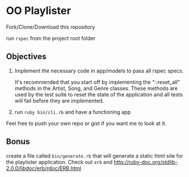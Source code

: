 # OO Playlister

Fork/Clone/Download this repository

run `rspec` from the project root folder

## Objectives

1. Implement the necessary code in app/models to pass all rspec specs.

   It's recommended that you start off by implementing the "::reset_all"
   methods in the Artist, Song, and Genre classes. These methods are
   used by the test suite to reset the state of the application and
   all tests will fail before they are implemented.

2. run `ruby bin/cli.rb` and have a functioning app

Feel free to push your own repo or gist if you want me to look at it.

## Bonus

create a file called `bin/generate.rb` that will generate a static html
site for the playlister application. Check out `erb` and http://ruby-doc.org/stdlib-2.0.0/libdoc/erb/rdoc/ERB.html

